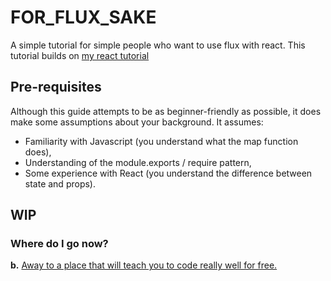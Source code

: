 # FOR_FLUX_SAKE
A simple tutorial for simple people who want to use flux with react.
This tutorial builds on [my react tutorial](https://github.com/MIJOTHY/REACT_SCHMEACT)

## Pre-requisites
Although this guide attempts to be as beginner-friendly as possible, it does make some assumptions about your background. It assumes:
 * Familiarity with Javascript (you understand what the map function does),
 * Understanding of the module.exports / require pattern,
 * Some experience with React (you understand the difference between state and props).

## WIP

### Where do I go now?
__b.__ [Away to a place that will teach you to code really well for free.](http://foundersandcoders.org/apply.html)  
